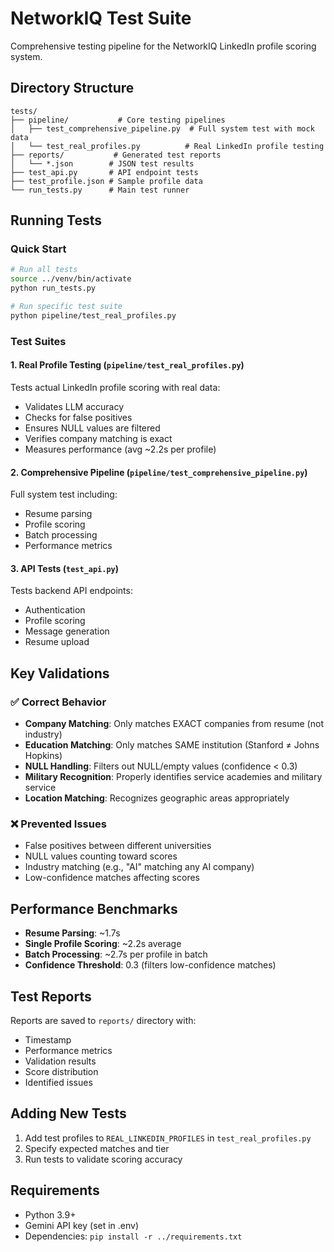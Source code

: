 # NetworkIQ Test Suite

Comprehensive testing pipeline for the NetworkIQ LinkedIn profile scoring system.

## Directory Structure

```
tests/
├── pipeline/           # Core testing pipelines
│   ├── test_comprehensive_pipeline.py  # Full system test with mock data
│   └── test_real_profiles.py          # Real LinkedIn profile testing
├── reports/           # Generated test reports
│   └── *.json        # JSON test results
├── test_api.py       # API endpoint tests
├── test_profile.json # Sample profile data
└── run_tests.py      # Main test runner
```

## Running Tests

### Quick Start
```bash
# Run all tests
source ../venv/bin/activate
python run_tests.py

# Run specific test suite
python pipeline/test_real_profiles.py
```

### Test Suites

#### 1. Real Profile Testing (`pipeline/test_real_profiles.py`)
Tests actual LinkedIn profile scoring with real data:
- Validates LLM accuracy
- Checks for false positives
- Ensures NULL values are filtered
- Verifies company matching is exact
- Measures performance (avg ~2.2s per profile)

#### 2. Comprehensive Pipeline (`pipeline/test_comprehensive_pipeline.py`)
Full system test including:
- Resume parsing
- Profile scoring
- Batch processing
- Performance metrics

#### 3. API Tests (`test_api.py`)
Tests backend API endpoints:
- Authentication
- Profile scoring
- Message generation
- Resume upload

## Key Validations

### ✅ Correct Behavior
- **Company Matching**: Only matches EXACT companies from resume (not industry)
- **Education Matching**: Only matches SAME institution (Stanford ≠ Johns Hopkins)
- **NULL Handling**: Filters out NULL/empty values (confidence < 0.3)
- **Military Recognition**: Properly identifies service academies and military service
- **Location Matching**: Recognizes geographic areas appropriately

### ❌ Prevented Issues
- False positives between different universities
- NULL values counting toward scores
- Industry matching (e.g., "AI" matching any AI company)
- Low-confidence matches affecting scores

## Performance Benchmarks

- **Resume Parsing**: ~1.7s
- **Single Profile Scoring**: ~2.2s average
- **Batch Processing**: ~2.7s per profile in batch
- **Confidence Threshold**: 0.3 (filters low-confidence matches)

## Test Reports

Reports are saved to `reports/` directory with:
- Timestamp
- Performance metrics
- Validation results
- Score distribution
- Identified issues

## Adding New Tests

1. Add test profiles to `REAL_LINKEDIN_PROFILES` in `test_real_profiles.py`
2. Specify expected matches and tier
3. Run tests to validate scoring accuracy

## Requirements

- Python 3.9+
- Gemini API key (set in .env)
- Dependencies: `pip install -r ../requirements.txt`